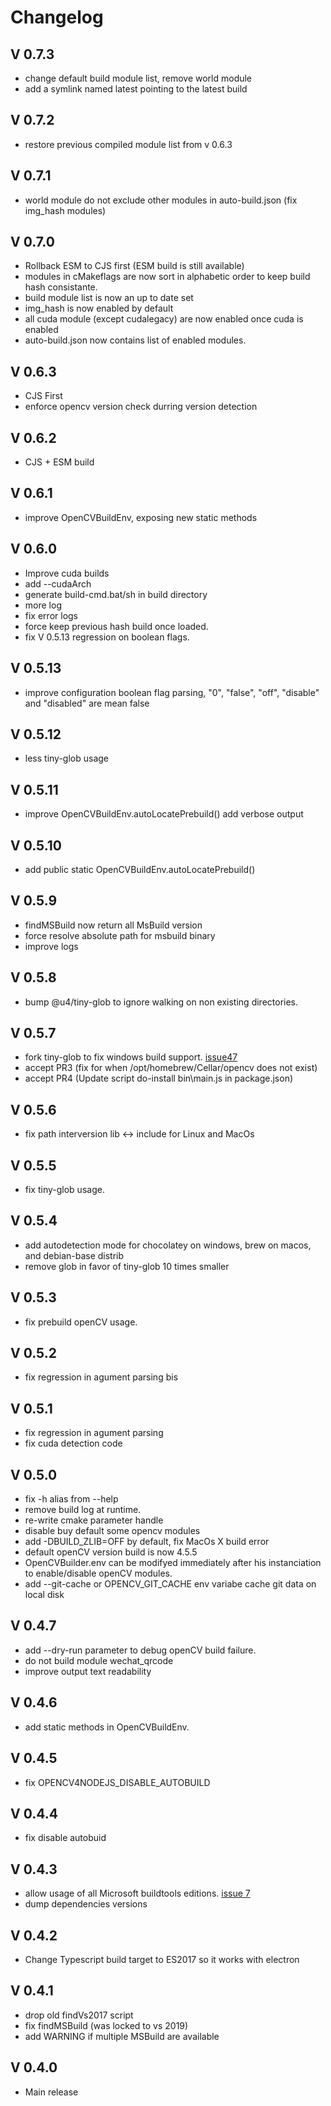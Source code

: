 # Changelog

## V 0.7.3
- change default build module list, remove world module
- add a symlink named latest pointing to the latest build

## V 0.7.2
- restore previous compiled module list from v 0.6.3

## V 0.7.1
- world module do not exclude other modules in auto-build.json (fix img_hash modules)

## V 0.7.0
- Rollback ESM to CJS first (ESM build is still available)
- modules in cMakeflags are now sort in alphabetic order to keep build hash consistante.
- build module list is now an up to date set
- img_hash is now enabled by default
- all cuda module (except cudalegacy) are now enabled once cuda is enabled 
- auto-build.json now contains list of enabled modules.

## V 0.6.3
- CJS First
- enforce opencv version check durring version detection

## V 0.6.2
- CJS + ESM build

## V 0.6.1
- improve OpenCVBuildEnv, exposing new static methods

## V 0.6.0
- Improve cuda builds
- add --cudaArch
- generate build-cmd.bat/sh in build directory
- more log
- fix error logs
- force keep previous hash build once loaded.
- fix V 0.5.13 regression on boolean flags.

## V 0.5.13
- improve configuration boolean flag parsing, "0", "false", "off", "disable" and "disabled" are mean false

## V 0.5.12
- less tiny-glob usage

## V 0.5.11
- improve OpenCVBuildEnv.autoLocatePrebuild() add verbose output

## V 0.5.10
- add public static OpenCVBuildEnv.autoLocatePrebuild()

## V 0.5.9
- findMSBuild now return all MsBuild version
- force resolve absolute path for msbuild binary
- improve logs

## V 0.5.8
- bump @u4/tiny-glob to ignore walking on non existing directories.

## V 0.5.7
- fork tiny-glob to fix windows build support. [issue47](https://github.com/UrielCh/opencv4nodejs/issues/47)
- accept PR3 (fix for when /opt/homebrew/Cellar/opencv does not exist)
- accept PR4 (Update script do-install bin\main.js in package.json)

## V 0.5.6
- fix path interversion lib <-> include for Linux and MacOs

## V 0.5.5
- fix tiny-glob usage.

## V 0.5.4
- add autodetection mode for chocolatey on windows, brew on macos, and debian-base distrib
- remove glob in favor of tiny-glob 10 times smaller

## V 0.5.3
- fix prebuild openCV usage.

## V 0.5.2
- fix regression in agument parsing bis

## V 0.5.1
- fix regression in agument parsing
- fix cuda detection code

## V 0.5.0
 - fix -h alias from --help
 - remove build log at runtime.
 - re-write cmake parameter handle
 - disable buy default some opencv modules
 - add -DBUILD_ZLIB=OFF by default, fix MacOs X build error
 - default openCV version build is now 4.5.5
 - OpenCVBuilder.env can be modifyed immediately after his instanciation to enable/disable openCV modules.
 - add --git-cache or OPENCV_GIT_CACHE env variabe cache git data on local disk

## V 0.4.7
 - add --dry-run parameter to debug openCV build failure.
 - do not build module wechat_qrcode
 - improve output text readability

## V 0.4.6
 - add static methods in OpenCVBuildEnv.

## V 0.4.5
 - fix OPENCV4NODEJS_DISABLE_AUTOBUILD

## V 0.4.4
 - fix disable autobuid

## V 0.4.3
 - allow usage of all Microsoft buildtools editions. [issue 7](https://github.com/UrielCh/opencv4nodejs/issues/7)
 - dump dependencies versions

## V 0.4.2
 - Change Typescript build target to ES2017 so it works with electron

## V 0.4.1
 - drop old findVs2017 script
 - fix findMSBuild (was locked to vs 2019)
 - add WARNING if multiple MSBuild are available

## V 0.4.0
 - Main release